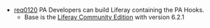 * [req0120](https://github.com/PolitAktiv/politaktiv-requirements/tree/master/en/requirements/req0120.md) PA Developers can build Liferay containing the PA Hooks.
  * Base is the [Liferay Community Edition](http://www.liferay.com/downloads/liferay-portal/available-releases) with version 6.2.1
